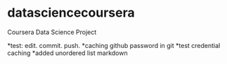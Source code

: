 # datasciencecoursera
Coursera Data Science Project

*test: edit. commit. push.
*caching github password in git
*test credential caching
*added unordered list markdown
